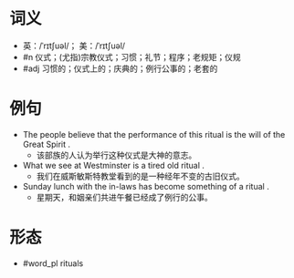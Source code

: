 # 词义
- 英：/ˈrɪtʃuəl/； 美：/ˈrɪtʃuəl/
- #n 仪式；(尤指)宗教仪式；习惯；礼节；程序；老规矩；仪规
- #adj 习惯的；仪式上的；庆典的；例行公事的；老套的
# 例句
- The people believe that the performance of this ritual is the will of the Great Spirit .
	- 该部族的人认为举行这种仪式是大神的意志。
- What we see at Westminster is a tired old ritual .
	- 我们在威斯敏斯特教堂看到的是一种经年不变的古旧仪式。
- Sunday lunch with the in-laws has become something of a ritual .
	- 星期天，和姻亲们共进午餐已经成了例行的公事。
# 形态
- #word_pl rituals
